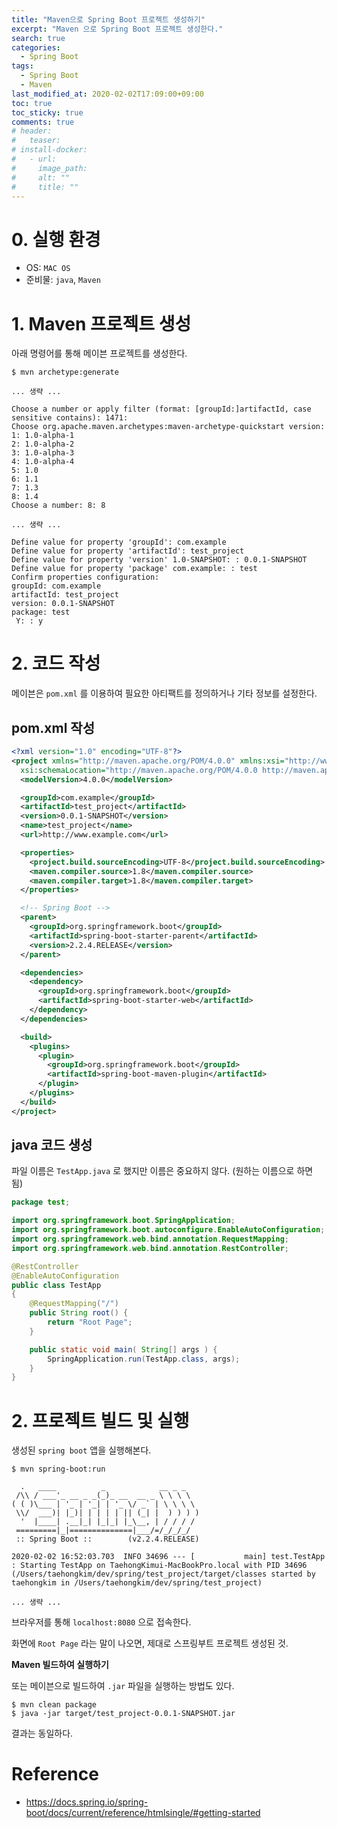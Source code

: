 ```yaml
---
title: "Maven으로 Spring Boot 프로젝트 생성하기"
excerpt: "Maven 으로 Spring Boot 프로젝트 생성한다."
search: true
categories:
  - Spring Boot
tags:
  - Spring Boot
  - Maven
last_modified_at: 2020-02-02T17:09:00+09:00
toc: true
toc_sticky: true
comments: true
# header:
#   teaser:
# install-docker:
#   - url:
#     image_path:
#     alt: ""
#     title: ""
---
```


# 0. 실행 환경

- OS: `MAC OS`
- 준비물: `java`, `Maven`

# 1. Maven 프로젝트 생성

아래 명령어를 통해 메이븐 프로젝트를 생성한다.

```
$ mvn archetype:generate
```

```
... 생략 ...

Choose a number or apply filter (format: [groupId:]artifactId, case sensitive contains): 1471:
Choose org.apache.maven.archetypes:maven-archetype-quickstart version:
1: 1.0-alpha-1
2: 1.0-alpha-2
3: 1.0-alpha-3
4: 1.0-alpha-4
5: 1.0
6: 1.1
7: 1.3
8: 1.4
Choose a number: 8: 8

... 생략 ...

Define value for property 'groupId': com.example
Define value for property 'artifactId': test_project
Define value for property 'version' 1.0-SNAPSHOT: : 0.0.1-SNAPSHOT
Define value for property 'package' com.example: : test
Confirm properties configuration:
groupId: com.example
artifactId: test_project
version: 0.0.1-SNAPSHOT
package: test
 Y: : y
```

# 2. 코드 작성

메이븐은 `pom.xml` 를 이용하여 필요한 아티팩트를 정의하거나 기타 정보를 설정한다.

## pom.xml 작성

```xml
<?xml version="1.0" encoding="UTF-8"?>
<project xmlns="http://maven.apache.org/POM/4.0.0" xmlns:xsi="http://www.w3.org/2001/XMLSchema-instance"
  xsi:schemaLocation="http://maven.apache.org/POM/4.0.0 http://maven.apache.org/xsd/maven-4.0.0.xsd">
  <modelVersion>4.0.0</modelVersion>

  <groupId>com.example</groupId>
  <artifactId>test_project</artifactId>
  <version>0.0.1-SNAPSHOT</version>
  <name>test_project</name>
  <url>http://www.example.com</url>

  <properties>
    <project.build.sourceEncoding>UTF-8</project.build.sourceEncoding>
    <maven.compiler.source>1.8</maven.compiler.source>
    <maven.compiler.target>1.8</maven.compiler.target>
  </properties>

  <!-- Spring Boot -->
  <parent>
    <groupId>org.springframework.boot</groupId>
    <artifactId>spring-boot-starter-parent</artifactId>
    <version>2.2.4.RELEASE</version>
  </parent>

  <dependencies>
    <dependency>
      <groupId>org.springframework.boot</groupId>
      <artifactId>spring-boot-starter-web</artifactId>
    </dependency>
  </dependencies>

  <build>
    <plugins>
      <plugin>
        <groupId>org.springframework.boot</groupId>
        <artifactId>spring-boot-maven-plugin</artifactId>
      </plugin>
    </plugins>
  </build>
</project>

```

## java 코드 생성

파일 이름은 `TestApp.java` 로 했지만 이름은 중요하지 않다. (원하는 이름으로 하면 됨)

```java
package test;

import org.springframework.boot.SpringApplication;
import org.springframework.boot.autoconfigure.EnableAutoConfiguration;
import org.springframework.web.bind.annotation.RequestMapping;
import org.springframework.web.bind.annotation.RestController;

@RestController
@EnableAutoConfiguration
public class TestApp
{
    @RequestMapping("/")
    public String root() {
        return "Root Page";
    }

    public static void main( String[] args ) {
        SpringApplication.run(TestApp.class, args);
    }
}
```

# 2. 프로젝트 빌드 및 실행

생성된 `spring boot` 앱을 실행해본다.

```
$ mvn spring-boot:run

  .   ____          _            __ _ _
 /\\ / ___'_ __ _ _(_)_ __  __ _ \ \ \ \
( ( )\___ | '_ | '_| | '_ \/ _` | \ \ \ \
 \\/  ___)| |_)| | | | | || (_| |  ) ) ) )
  '  |____| .__|_| |_|_| |_\__, | / / / /
 =========|_|==============|___/=/_/_/_/
 :: Spring Boot ::        (v2.2.4.RELEASE)

2020-02-02 16:52:03.703  INFO 34696 --- [           main] test.TestApp                             : Starting TestApp on TaehongKimui-MacBookPro.local with PID 34696 (/Users/taehongkim/dev/spring/test_project/target/classes started by taehongkim in /Users/taehongkim/dev/spring/test_project)

... 생략 ...
```

브라우저를 통해 `localhost:8080` 으로 접속한다.

화면에 `Root Page` 라는 말이 나오면, 제대로 스프링부트 프로젝트 생성된 것.

**Maven 빌드하여 실행하기**

또는 메이븐으로 빌드하여 `.jar` 파일을 실행하는 방법도 있다.

```
$ mvn clean package
$ java -jar target/test_project-0.0.1-SNAPSHOT.jar
```

결과는 동일하다.

# Reference

- <a href="https://docs.spring.io/spring-boot/docs/current/reference/htmlsingle/#getting-started" target="_blank">https://docs.spring.io/spring-boot/docs/current/reference/htmlsingle/#getting-started</a>
